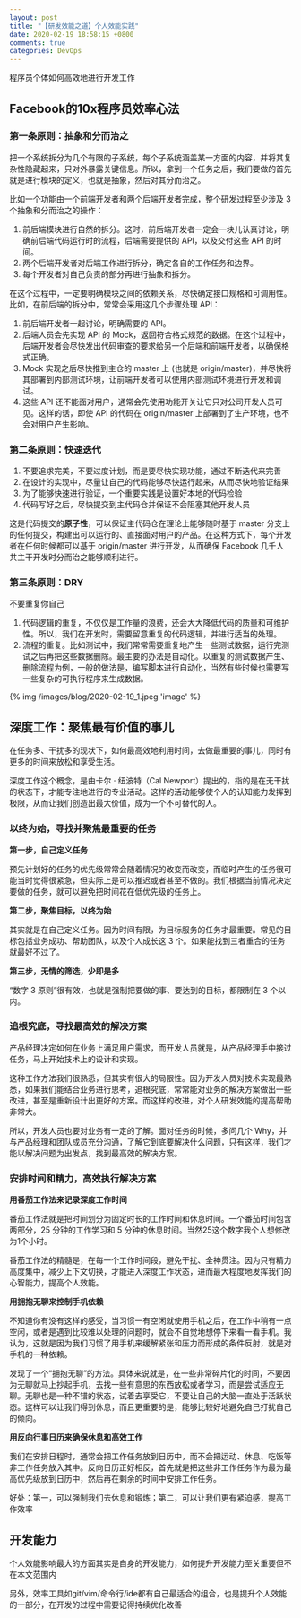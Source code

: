 ```yaml
---
layout: post
title: "【研发效能之道】个人效能实践"
date: 2020-02-19 18:58:15 +0800
comments: true
categories: DevOps
---
```


程序员个体如何高效地进行开发工作

<!-- more -->

## Facebook的10x程序员效率心法
### 第一条原则：抽象和分而治之
把一个系统拆分为几个有限的子系统，每个子系统涵盖某一方面的内容，并将其复杂性隐藏起来，只对外暴露关键信息。所以，拿到一个任务之后，我们要做的首先就是进行模块的定义，也就是抽象，然后对其分而治之。

比如一个功能由一个前端开发者和两个后端开发者完成，整个研发过程至少涉及 3 个抽象和分而治之的操作：

1. 前后端模块进行自然的拆分。这时，前后端开发者一定会一块儿认真讨论，明确前后端代码运行时的流程，后端需要提供的 API，以及交付这些 API 的时间。
2. 两个后端开发者对后端工作进行拆分，确定各自的工作任务和边界。
3. 每个开发者对自己负责的部分再进行抽象和拆分。

在这个过程中，一定要明确模块之间的依赖关系，尽快确定接口规格和可调用性。比如，在前后端的拆分中，常常会采用这几个步骤处理 API：

1. 前后端开发者一起讨论，明确需要的 API。
2. 后端人员会先实现 API 的 Mock，返回符合格式规范的数据。在这个过程中，后端开发者会尽快发出代码审查的要求给另一个后端和前端开发者，以确保格式正确。
3. Mock 实现之后尽快推到主仓的 master 上 (也就是 origin/master)，并尽快将其部署到内部测试环境，让前端开发者可以使用内部测试环境进行开发和调试。
4. 这些 API 还不能面对用户，通常会先使用功能开关让它只对公司开发人员可见。这样的话，即使 API 的代码在 origin/master 上部署到了生产环境，也不会对用户产生影响。

### 第二条原则：快速迭代
1. 不要追求完美，不要过度计划，而是要尽快实现功能，通过不断迭代来完善
2. 在设计的实现中，尽量让自己的代码能够尽快运行起来，从而尽快地验证结果
3. 为了能够快速进行验证，一个重要实践是设置好本地的代码检验
4. 代码写好之后，尽快提交到主代码仓并保证不会阻塞其他开发人员

这是代码提交的**原子性**，可以保证主代码仓在理论上能够随时基于 master 分支上的任何提交，构建出可以运行的、直接面对用户的产品。在这种方式下，每个开发者在任何时候都可以基于 origin/master 进行开发，从而确保 Facebook 几千人共主干开发时分而治之能够顺利进行。

### 第三条原则：DRY
不要重复你自己

1. 代码逻辑的重复，不仅仅是工作量的浪费，还会大大降低代码的质量和可维护性。所以，我们在开发时，需要留意重复的代码逻辑，并进行适当的处理。
2. 流程的重复。比如测试中，我们常常需要重复地产生一些测试数据，运行完测试之后再把这些数据删除。最主要的办法是自动化。以重复的测试数据产生、删除流程为例，一般的做法是，编写脚本进行自动化，当然有些时候也需要写一些复杂的可执行程序来生成数据。

{% img /images/blog/2020-02-19_1.jpeg 'image' %}

## 深度工作：聚焦最有价值的事儿
在任务多、干扰多的现状下，如何最高效地利用时间，去做最重要的事儿，同时有更多的时间来放松和享受生活。

深度工作这个概念，是由卡尔 · 纽波特（Cal Newport）提出的，指的是在无干扰的状态下，才能专注地进行的专业活动。这样的活动能够使个人的认知能力发挥到极限，从而让我们创造出最大价值，成为一个不可替代的人。
### 以终为始，寻找并聚焦最重要的任务
**第一步，自己定义任务**

预先计划好的任务的优先级常常会随着情况的改变而改变，而临时产生的任务很可能当时觉得很紧急，但实际上是可以推迟或者甚至不做的。我们根据当前情况决定要做的任务，就可以避免把时间花在低优先级的任务上。

**第二步，聚焦目标，以终为始**

其实就是在自己定义任务。因为时间有限，为目标服务的任务才最重要。常见的目标包括业务成功、帮助团队，以及个人成长这 3 个。如果能找到三者重合的任务就最好不过了。

**第三步，无情的筛选，少即是多**

“数字 3 原则”很有效，也就是强制把要做的事、要达到的目标，都限制在 3 个以内。

### 追根究底，寻找最高效的解决方案
产品经理决定如何在业务上满足用户需求，而开发人员就是，从产品经理手中接过任务，马上开始技术上的设计和实现。

这种工作方法我们很熟悉，但其实有很大的局限性。因为开发人员对技术实现最熟悉，如果我们能结合业务进行思考，追根究底，常常能对业务的解决方案做出一些改进，甚至是重新设计出更好的方案。而这样的改进，对个人研发效能的提高帮助非常大。

所以，开发人员也要对业务有一定的了解。面对任务的时候，多问几个 Why，并与产品经理和团队成员充分沟通，了解它到底要解决什么问题，只有这样，我们才能以解决问题为出发点，找到最高效的解决方案。
### 安排时间和精力，高效执行解决方案
**用番茄工作法来记录深度工作时间**

番茄工作法就是把时间划分为固定时长的工作时间和休息时间。一个番茄时间包含两部分，25 分钟的工作学习和 5 分钟的休息时间。当然25这个数字我个人想修改为1个小时。

番茄工作法的精髓是，在每一个工作时间段，避免干扰、全神贯注。因为只有精力高度集中，减少上下文切换，才能进入深度工作状态，进而最大程度地发挥我们的心智能力，提高个人效能。

**用拥抱无聊来控制手机依赖**

不知道你有没有这样的感受，当习惯一有空闲就使用手机之后，在工作中稍有一点空闲，或者是遇到比较难以处理的问题时，就会不自觉地想停下来看一看手机。我认为，这就是因为我们习惯了用手机来缓解紧张和压力而形成的条件反射，就是对手机的一种依赖。

发现了一个“拥抱无聊”的方法。具体来说就是，在一些非常碎片化的时间，不要因为无聊就马上抄起手机，去找一些有意思的东西放松或者学习，而是尝试适应无聊。无聊也是一种不错的状态，试着去享受它，不要让自己的大脑一直处于活跃状态。这样可以让我们得到休息，而且更重要的是，能够比较好地避免自己打扰自己的倾向。

**用反向行事日历来确保休息和高效工作**

我们在安排日程时，通常会把工作任务放到日历中，而不会把运动、休息、吃饭等非工作任务放入其中。反向日历正好相反，首先就是把这些非工作任务作为最为最高优先级放到日历中，然后再在剩余的时间中安排工作任务。

好处：第一，可以强制我们去休息和锻炼；第二，可以让我们更有紧迫感，提高工作效率

## 开发能力
个人效能影响最大的方面其实是自身的开发能力，如何提升开发能力至关重要但不在本文范围内

另外，效率工具如git/vim/命令行/ide都有自己最适合的组合，也是提升个人效能的一部分，在开发的过程中需要记得持续优化改善
